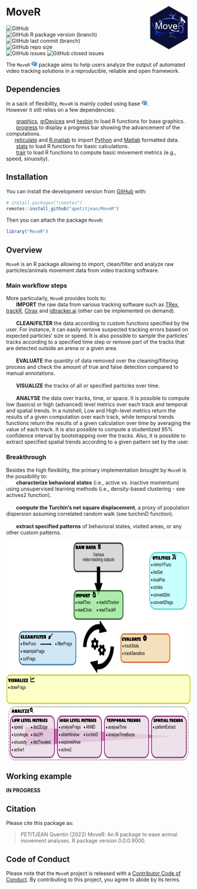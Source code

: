 
<!-- README.md is generated from README.Rmd. Please edit that file -->

# MoveR <img src="man/figures/hexsticker.png" height="120" align="right"/>

<!-- badges: start -->

<img alt="GitHub" src="https://img.shields.io/github/license/qpetitjean/MoveR"></br>
<img alt="GitHub R package version (branch)" src="https://img.shields.io/github/r-package/v/qpetitjean/MoveR/MoveRV1?label=Package%20version">
<img alt="GitHub last commit (branch)" src="https://img.shields.io/github/last-commit/qpetitjean/MoveR/MoveRV1"></br>
<img alt="GitHub repo size" src="https://img.shields.io/github/repo-size/qpetitjean/MoveR"></br>
<img alt="GitHub issues" src="https://img.shields.io/github/issues-raw/qpetitjean/MoveR">
<img alt="GitHub closed issues" src="https://img.shields.io/github/issues-closed-raw/qpetitjean/MoveR">

<!-- badges: end -->

The `MoveR`
<img src="man/figures/fa-icon-9b00320707d42527dde67262afb33ded.svg" style="width:1.13em;height:1em" />
package aims to help users analyze the output of automated video
tracking solutions in a reproducible, reliable and open framework.

## Dependencies

In a sack of flexibility, `MoveR` is mainly coded using base
<img src="man/figures/fa-icon-9b00320707d42527dde67262afb33ded.svg" style="width:1.13em;height:1em" />.</br>
However it still relies on a few dependencies:

<img src="man/figures/fa-icon-e8e2d1e4a7c20be153952db8488c61e1.svg" style="width:0.88em;height:1em" />
 
<a href="https://www.rdocumentation.org/packages/graphics/">graphics</a>,
<a href="https://www.rdocumentation.org/packages/grDevices">grDevices</a>
and <a href="https://www.rdocumentation.org/packages/hexbin">hexbin</a>
to load R functions for base graphics.</br>
<img src="man/figures/fa-icon-e8e2d1e4a7c20be153952db8488c61e1.svg" style="width:0.88em;height:1em" />
  <a href="https://github.com/r-lib/progress">progress</a> to display a
progress bar showing the advancement of the computations.</br>
<img src="man/figures/fa-icon-e8e2d1e4a7c20be153952db8488c61e1.svg" style="width:0.88em;height:1em" />
 <a href="https://www.rdocumentation.org/packages/reticulate">reticulate</a>
and
<a href="https://www.rdocumentation.org/packages/R.matlab">R.matlab</a>
to import <a href="https://https://www.python.org/">Python</a> and
<a href="https://mathworks.com/products/matlab.html">Matlab</a>
formatted data.</br>
<img src="man/figures/fa-icon-e8e2d1e4a7c20be153952db8488c61e1.svg" style="width:0.88em;height:1em" />
  <a href="https://www.rdocumentation.org/packages/stats">stats</a> to
load R functions for basic calculations.</br>
<img src="man/figures/fa-icon-e8e2d1e4a7c20be153952db8488c61e1.svg" style="width:0.88em;height:1em" />
  <a href="https://www.rdocumentation.org/packages/trajr">trajr</a> to
load R functions to compute basic movement metrics (e.g., speed,
sinuosity).</br>

## Installation

You can install the development version from
[GitHub](https://github.com/) with:

``` r
# install.packages("remotes")
remotes::install_github("qpetitjean/MoveR")
```

Then you can attach the package `MoveR`:

``` r
library("MoveR")
```

## Overview

`MoveR` is an R package allowing to import, clean/filter and analyze raw
particles/animals movement data from video tracking software.</br>

### Main workflow steps

More particularly, `MoveR` provides tools to:</br>
<img src="man/figures/fa-icon-e8e2d1e4a7c20be153952db8488c61e1.svg" style="width:0.88em;height:1em" />
  <strong>IMPORT</strong> the raw data from various tracking software
such as <a href="https://trex.run">TRex</a>,
<a href="https://swarm-lab.github.io/trackR">trackR</a>,
<a href="https://ctrax.sourceforge.net/">Ctrax</a> and
<a href="https://idtrackerai.readthedocs.io/en/latest/">idtracker.ai</a>
(other can be implemented on demand).</br></br>
<img src="man/figures/fa-icon-e8e2d1e4a7c20be153952db8488c61e1.svg" style="width:0.88em;height:1em" />
  <strong>CLEAN/FILTER</strong> the data according to custom functions
specified by the user. For instance, it can easily remove suspected
tracking errors based on expected particles’ size or speed. It is also
possible to sample the particles’ tracks according to a specified time
step or remove part of the tracks that are detected outside an arena or
a given area.</br></br>
<img src="man/figures/fa-icon-e8e2d1e4a7c20be153952db8488c61e1.svg" style="width:0.88em;height:1em" />
  <strong>EVALUATE</strong> the quantity of data removed over the
cleaning/filtering process and check the amount of true and false
detection compared to manual annotations.</br></br>
<img src="man/figures/fa-icon-e8e2d1e4a7c20be153952db8488c61e1.svg" style="width:0.88em;height:1em" />
  <strong>VISUALIZE</strong> the tracks of all or specified particles
over time.</br></br>
<img src="man/figures/fa-icon-e8e2d1e4a7c20be153952db8488c61e1.svg" style="width:0.88em;height:1em" />
  <strong>ANALYSE</strong> the data over tracks, time, or space. It is
possible to compute low (basics) or high (advanced) level metrics over
each track and temporal and spatial trends. In a nutshell, Low and
High-level metrics return the results of a given computation over each
track, while temporal trends functions return the results of a given
calculation over time by averaging the value of each track. It is also
possible to compute a studentized 95% confidence interval by
bootstrapping over the tracks. Also, it is possible to extract specified
spatial trends according to a given pattern set by the user.</br>

### Breakthrough

Besides the high flexibility, the primary implementation brought by
`MoveR` is the possibility to:</br>
<img src="man/figures/fa-icon-e8e2d1e4a7c20be153952db8488c61e1.svg" style="width:0.88em;height:1em" />
  <strong>characterize behavioral states</strong> (i.e., active
vs. inactive momentum) using unsupervised learning methods (i.e.,
density-based clustering - see actives2 function).</br></br>
<img src="man/figures/fa-icon-e8e2d1e4a7c20be153952db8488c61e1.svg" style="width:0.88em;height:1em" />
  <strong>compute the Turchin’s net square displacement</strong>, a
proxy of population dispersion assuming correlated random walk (see
turchinD function). </br></br>
<img src="man/figures/fa-icon-e8e2d1e4a7c20be153952db8488c61e1.svg" style="width:0.88em;height:1em" />
  <strong>extract specified patterns</strong> of behavioral states,
visited areas, or any other custom patterns.

<img src="man/figures/WorkFlowMoveR.png" height="600" align="middle"/>

## Working example

<strong>IN PROGRESS</strong>

## Citation

Please cite this package as:

> PETITJEAN Quentin (2022) MoveR: An R package to ease animal movement
> analyses. R package version 0.0.0.9000.

## Code of Conduct

Please note that the `MoveR` project is released with a [Contributor
Code of
Conduct](https://contributor-covenant.org/version/2/0/CODE_OF_CONDUCT.html).
By contributing to this project, you agree to abide by its terms.
